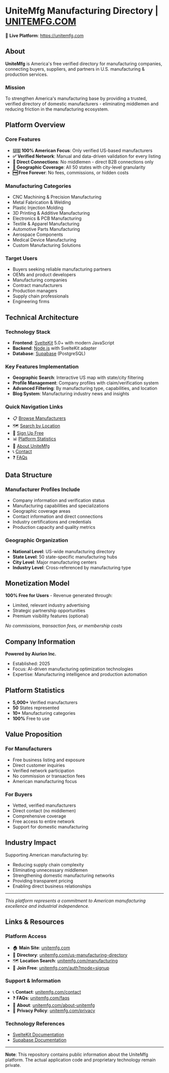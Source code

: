 # UniteMfg Manufacturing Directory | [UNITEMFG.COM](https://unitemfg.com)

🔗 **Live Platform**: https://unitemfg.com

## About

**UniteMfg** is America's free verified directory for manufacturing companies, connecting buyers, suppliers, and partners in U.S. manufacturing & production services.

### Mission
To strengthen America's manufacturing base by providing a trusted, verified directory of domestic manufacturers - eliminating middlemen and reducing friction in the manufacturing ecosystem.

## Platform Overview

### Core Features
- **🇺🇸 100% American Focus**: Only verified US-based manufacturers
- **✅ Verified Network**: Manual and data-driven validation for every listing
- **🔗 Direct Connections**: No middlemen - direct B2B connections only
- **📍 Geographic Coverage**: All 50 states with city-level granularity
- **🆓 Free Forever**: No fees, commissions, or hidden costs

### Manufacturing Categories
- CNC Machining & Precision Manufacturing
- Metal Fabrication & Welding
- Plastic Injection Molding
- 3D Printing & Additive Manufacturing
- Electronics & PCB Manufacturing
- Textile & Apparel Manufacturing
- Automotive Parts Manufacturing
- Aerospace Components
- Medical Device Manufacturing
- Custom Manufacturing Solutions

### Target Users
- Buyers seeking reliable manufacturing partners
- OEMs and product developers
- Manufacturing companies
- Contract manufacturers
- Production managers
- Supply chain professionals
- Engineering firms

## Technical Architecture

### Technology Stack
- **Frontend**: [SvelteKit](https://kit.svelte.dev/) 5.0+ with modern JavaScript
- **Backend**: [Node.js](https://nodejs.org/) with SvelteKit adapter
- **Database**: [Supabase](https://supabase.com/) (PostgreSQL)

### Key Features Implementation
- **Geographic Search**: Interactive US map with state/city filtering
- **Profile Management**: Company profiles with claim/verification system
- **Advanced Filtering**: By manufacturing type, capabilities, and location
- **Blog System**: Manufacturing industry news and insights

### Quick Navigation Links
- 📋 [Browse Manufacturers](https://unitemfg.com/us-manufacturing-directory)
- 🗺️ [Search by Location](https://unitemfg.com/manufacturing)
- 📝 [Sign Up Free](https://unitemfg.com/auth?mode=signup)
- 📊 [Platform Statistics](https://unitemfg.com)
- 📖 [About UniteMfg](https://unitemfg.com/about-unitemfg)
- 📞 [Contact](https://unitemfg.com/contact)
- ❓ [FAQs](https://unitemfg.com/faqs)

## Data Structure

### Manufacturer Profiles Include
- Company information and verification status
- Manufacturing capabilities and specializations
- Geographic coverage areas
- Contact information and direct connections
- Industry certifications and credentials
- Production capacity and quality metrics

### Geographic Organization
- **National Level**: US-wide manufacturing directory
- **State Level**: 50 state-specific manufacturing hubs
- **City Level**: Major manufacturing centers
- **Industry Level**: Cross-referenced by manufacturing type

## Monetization Model

**100% Free for Users** - Revenue generated through:
- Limited, relevant industry advertising
- Strategic partnership opportunities
- Premium visibility features (optional)

*No commissions, transaction fees, or membership costs*

## Company Information

**Powered by Aiurion Inc.**
- Established: 2025
- Focus: AI-driven manufacturing optimization technologies
- Expertise: Manufacturing intelligence and production automation

## Platform Statistics

- **5,000+** Verified manufacturers
- **50** States represented  
- **10+** Manufacturing categories
- **100%** Free to use

## Value Proposition

### For Manufacturers
- Free business listing and exposure
- Direct customer inquiries
- Verified network participation
- No commission or transaction fees
- American manufacturing focus

### For Buyers
- Vetted, verified manufacturers
- Direct contact (no middlemen)
- Comprehensive coverage
- Free access to entire network
- Support for domestic manufacturing

## Industry Impact

Supporting American manufacturing by:
- Reducing supply chain complexity
- Eliminating unnecessary middlemen
- Strengthening domestic manufacturing networks
- Providing transparent pricing
- Enabling direct business relationships

---

*This platform represents a commitment to American manufacturing excellence and industrial independence.*

## Links & Resources

### Platform Access
- 🏠 **Main Site**: [unitemfg.com](https://unitemfg.com)
- 📂 **Directory**: [unitemfg.com/us-manufacturing-directory](https://unitemfg.com/us-manufacturing-directory)
- 🗺️ **Location Search**: [unitemfg.com/manufacturing](https://unitemfg.com/manufacturing)
- 📝 **Join Free**: [unitemfg.com/auth?mode=signup](https://unitemfg.com/auth?mode=signup)

### Support & Information
- 📞 **Contact**: [unitemfg.com/contact](https://unitemfg.com/contact)
- ❓ **FAQs**: [unitemfg.com/faqs](https://unitemfg.com/faqs)
- 📖 **About**: [unitemfg.com/about-unitemfg](https://unitemfg.com/about-unitemfg)
- 📄 **Privacy Policy**: [unitemfg.com/privacy](https://unitemfg.com/privacy)

### Technology References
- [SvelteKit Documentation](https://kit.svelte.dev/docs)
- [Supabase Documentation](https://supabase.com/docs)

---

**Note**: This repository contains public information about the UniteMfg platform. The actual application code and proprietary technology remain private.
